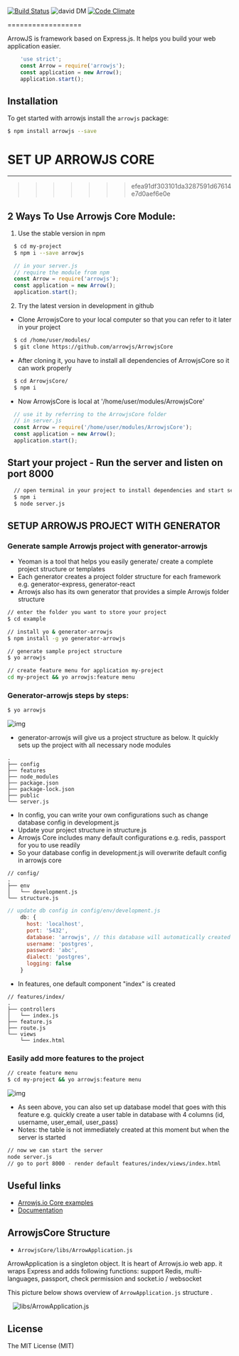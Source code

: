 

[![Build Status](https://travis-ci.org/arrowjs/ArrowjsCore.svg)](https://travis-ci.org/arrowjs/ArrowjsCore)
![david DM](https://david-dm.org/arrowjs/ArrowjsCore.svg)
[![Code Climate](https://codeclimate.com/github/arrowjs/ArrowjsCore/badges/gpa.svg)](https://codeclimate.com/github/arrowjs/ArrowjsCore)

==================

ArrowJS is framework based on Express.js. It helps you build your web application easier.

```javascript
    'use strict';
    const Arrow = require('arrowjs');
    const application = new Arrow();
    application.start();
```

## Installation

To get started with arrowjs install the ```arrowjs``` package:

```sh
$ npm install arrowjs --save
```

# SET UP ARROWJS CORE
------------------
>>>>>>> efea91df303101da3287591d67614e7d0aef6e0e

## 2 Ways To Use Arrowjs Core Module:
1. Use the stable version in npm 
```bash
  $ cd my-project
  $ npm i --save arrowjs
```

```js
  // in your server.js 
  // require the module from npm
  const Arrow = require('arrowjs');
  const application = new Arrow();
  application.start(); 
```

2. Try the latest version in development in github
* Clone ArrowjsCore to your local computer so that you can refer to it later in your project
```bash
  $ cd /home/user/modules/
  $ git clone https://github.com/arrowjs/ArrowjsCore
```
* After cloning it, you have to install all dependencies of ArrowjsCore so it can work properly
```bash
  $ cd ArrowjsCore/
  $ npm i
```
* Now ArrowjsCore is local at '/home/user/modules/ArrowjsCore'
```js
  // use it by referring to the ArrowjsCore folder
  // in server.js
  const Arrow = require('/home/user/modules/ArrowjsCore');
  const application = new Arrow();
  application.start(); 
```

## Start your project - Run the server and listen on port 8000

```bash
  // open terminal in your project to install dependencies and start server
  $ npm i
  $ node server.js
```

## SETUP ARROWJS PROJECT WITH GENERATOR
### Generate sample Arrowjs project with generator-arrowjs

* Yeoman is a tool that helps you easily generate/ create a complete project structure or templates 
* Each generator creates a project folder structure for each framework e.g. generator-express, generator-react
* Arrowjs also has its own generator that provides a simple Arrowjs folder structure

```bash
// enter the folder you want to store your project
$ cd example

// install yo & generator-arrowjs
$ npm install -g yo generator-arrowjs

// generate sample project structure
$ yo arrowjs

// create feature menu for application my-project
cd my-project && yo arrowjs:feature menu
```

### Generator-arrowjs steps by steps:
```bash
$ yo arrowjs
```
![img](Readme_images/yoarrowjs.png)

* generator-arrowjs will give us a project structure as below. It quickly sets up the project with all necessary node modules
```
.
├── config
├── features
├── node_modules
├── package.json
├── package-lock.json
├── public
└── server.js
```

* In config, you can write your own configurations such as change database config in development.js
* Update your project structure in structure.js
* Arrowjs Core includes many default configurations e.g. redis, passport for you to use readily
* So your database config in development.js will overwrite default config in arrowjs core
```
// config/
.
├── env
│   └── development.js
└── structure.js
```

```js
// update db config in config/env/development.js
    db: {
      host: 'localhost',
      port: '5432',
      database: 'arrowjs', // this database will automatically created when you runs the server the first time
      username: 'postgres',
      password: 'abc',
      dialect: 'postgres',
      logging: false
    } 
```

* In features, one default component "index" is created
```
// features/index/
.
├── controllers
│   └── index.js
├── feature.js
├── route.js
└── views
    └── index.html
```

### Easily add more features to the project
```bash
// create feature menu
$ cd my-project && yo arrowjs:feature menu
```

![img](Readme_images/addfeature.png)

* As seen above, you can also set up database model that goes with this feature e.g. quickly create a user table in database with 4 columns (id, username, user_email, user_pass)
* Notes: the table is not immediately created at this moment but when the server is started

```bash
// now we can start the server 
node server.js
// go to port 8000 - render default features/index/views/index.html
```

## Useful links

* [Arrowjs.io Core examples](https://github.com/arrowjs/examples) 
* [Documentation](https://github.com/arrowjs/Documents)

## ArrowjsCore Structure

- `ArrowjsCore/libs/ArrowApplication.js`

ArrowApplication is a singleton object. It is heart of Arrowjs.io web app. it wraps Express and adds following functions: support Redis, multi-languages, passport, check permission and socket.io / websocket

This picture below shows overview of `ArrowApplication.js` structure .


    ![libs/ArrowApplication.js](arrowapp1000.png)

## License

The MIT License (MIT)
